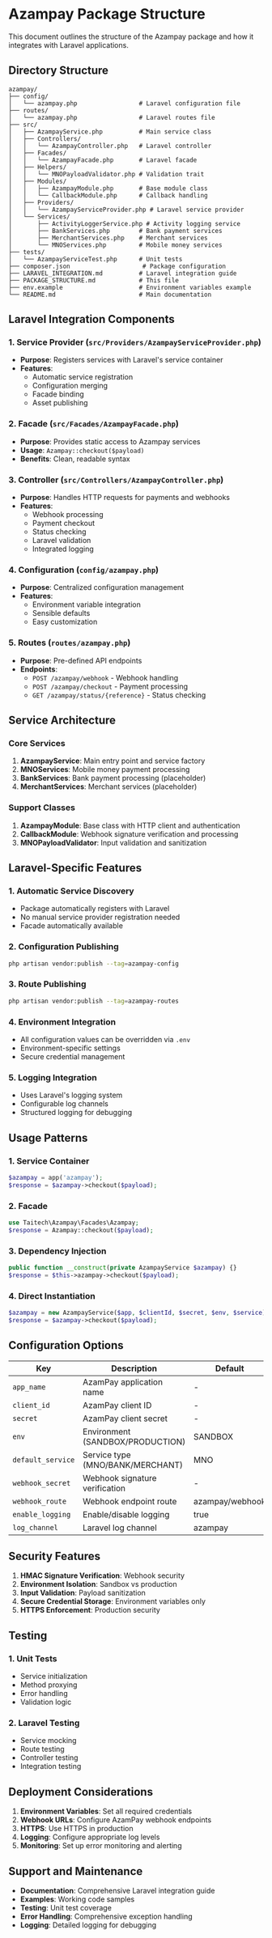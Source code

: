 # Azampay Package Structure

This document outlines the structure of the Azampay package and how it integrates with Laravel applications.

## Directory Structure

```
azampay/
├── config/
│   └── azampay.php                 # Laravel configuration file
├── routes/
│   └── azampay.php                 # Laravel routes file
├── src/
│   ├── AzampayService.php          # Main service class
│   ├── Controllers/
│   │   └── AzampayController.php   # Laravel controller
│   ├── Facades/
│   │   └── AzampayFacade.php       # Laravel facade
│   ├── Helpers/
│   │   └── MNOPayloadValidator.php # Validation trait
│   ├── Modules/
│   │   ├── AzampayModule.php       # Base module class
│   │   └── CallbackModule.php      # Callback handling
│   ├── Providers/
│   │   └── AzampayServiceProvider.php # Laravel service provider
│   └── Services/
│       ├── ActivityLoggerService.php # Activity logging service
│       ├── BankServices.php        # Bank payment services
│       ├── MerchantServices.php    # Merchant services
│       └── MNOServices.php         # Mobile money services
├── tests/
│   └── AzampayServiceTest.php      # Unit tests
├── composer.json                    # Package configuration
├── LARAVEL_INTEGRATION.md          # Laravel integration guide
├── PACKAGE_STRUCTURE.md            # This file
├── env.example                     # Environment variables example
└── README.md                       # Main documentation
```

## Laravel Integration Components

### 1. Service Provider (`src/Providers/AzampayServiceProvider.php`)
- **Purpose**: Registers services with Laravel's service container
- **Features**:
  - Automatic service registration
  - Configuration merging
  - Facade binding
  - Asset publishing

### 2. Facade (`src/Facades/AzampayFacade.php`)
- **Purpose**: Provides static access to Azampay services
- **Usage**: `Azampay::checkout($payload)`
- **Benefits**: Clean, readable syntax

### 3. Controller (`src/Controllers/AzampayController.php`)
- **Purpose**: Handles HTTP requests for payments and webhooks
- **Features**:
  - Webhook processing
  - Payment checkout
  - Status checking
  - Laravel validation
  - Integrated logging

### 4. Configuration (`config/azampay.php`)
- **Purpose**: Centralized configuration management
- **Features**:
  - Environment variable integration
  - Sensible defaults
  - Easy customization

### 5. Routes (`routes/azampay.php`)
- **Purpose**: Pre-defined API endpoints
- **Endpoints**:
  - `POST /azampay/webhook` - Webhook handling
  - `POST /azampay/checkout` - Payment processing
  - `GET /azampay/status/{reference}` - Status checking

## Service Architecture

### Core Services
1. **AzampayService**: Main entry point and service factory
2. **MNOServices**: Mobile money payment processing
3. **BankServices**: Bank payment processing (placeholder)
4. **MerchantServices**: Merchant services (placeholder)

### Support Classes
1. **AzampayModule**: Base class with HTTP client and authentication
2. **CallbackModule**: Webhook signature verification and processing
3. **MNOPayloadValidator**: Input validation and sanitization

## Laravel-Specific Features

### 1. Automatic Service Discovery
- Package automatically registers with Laravel
- No manual service provider registration needed
- Facade automatically available

### 2. Configuration Publishing
```bash
php artisan vendor:publish --tag=azampay-config
```

### 3. Route Publishing
```bash
php artisan vendor:publish --tag=azampay-routes
```

### 4. Environment Integration
- All configuration values can be overridden via `.env`
- Environment-specific settings
- Secure credential management

### 5. Logging Integration
- Uses Laravel's logging system
- Configurable log channels
- Structured logging for debugging

## Usage Patterns

### 1. Service Container
```php
$azampay = app('azampay');
$response = $azampay->checkout($payload);
```

### 2. Facade
```php
use Taitech\Azampay\Facades\Azampay;
$response = Azampay::checkout($payload);
```

### 3. Dependency Injection
```php
public function __construct(private AzampayService $azampay) {}
$response = $this->azampay->checkout($payload);
```

### 4. Direct Instantiation
```php
$azampay = new AzampayService($app, $clientId, $secret, $env, $service);
$response = $azampay->checkout($payload);
```

## Configuration Options

| Key | Description | Default | Required |
|-----|-------------|---------|----------|
| `app_name` | AzamPay application name | - | Yes |
| `client_id` | AzamPay client ID | - | Yes |
| `secret` | AzamPay client secret | - | Yes |
| `env` | Environment (SANDBOX/PRODUCTION) | SANDBOX | No |
| `default_service` | Service type (MNO/BANK/MERCHANT) | MNO | No |
| `webhook_secret` | Webhook signature verification | - | Yes |
| `webhook_route` | Webhook endpoint route | azampay/webhook | No |
| `enable_logging` | Enable/disable logging | true | No |
| `log_channel` | Laravel log channel | azampay | No |

## Security Features

1. **HMAC Signature Verification**: Webhook security
2. **Environment Isolation**: Sandbox vs production
3. **Input Validation**: Payload sanitization
4. **Secure Credential Storage**: Environment variables only
5. **HTTPS Enforcement**: Production security

## Testing

### 1. Unit Tests
- Service initialization
- Method proxying
- Error handling
- Validation logic

### 2. Laravel Testing
- Service mocking
- Route testing
- Controller testing
- Integration testing

## Deployment Considerations

1. **Environment Variables**: Set all required credentials
2. **Webhook URLs**: Configure AzamPay webhook endpoints
3. **HTTPS**: Use HTTPS in production
4. **Logging**: Configure appropriate log levels
5. **Monitoring**: Set up error monitoring and alerting

## Support and Maintenance

- **Documentation**: Comprehensive Laravel integration guide
- **Examples**: Working code samples
- **Testing**: Unit test coverage
- **Error Handling**: Comprehensive exception handling
- **Logging**: Detailed logging for debugging
